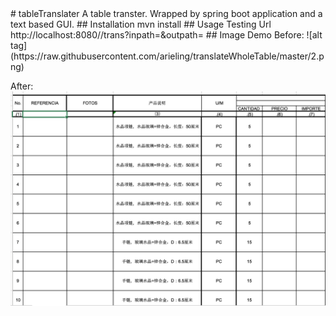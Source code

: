 <content>
# tableTranslater
A table transter. 
Wrapped by spring boot application and a text based GUI.
## Installation
mvn install
## Usage
Testing Url 
http://localhost:8080//trans?inpath=&outpath=
## Image Demo
Before:
![alt tag](https://raw.githubusercontent.com/arieling/translateWholeTable/master/2.png)


After:
![alt tag](https://raw.githubusercontent.com/arieling/translateWholeTable/master/1.png)
</content>
